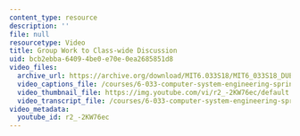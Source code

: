 ```yaml
---
content_type: resource
description: ''
file: null
resourcetype: Video
title: Group Work to Class-wide Discussion
uid: bcb2ebba-6409-4be0-e70e-0ea2685851d8
video_files:
  archive_url: https://archive.org/download/MIT6.033S18/MIT6_033S18_DUET_Lecture_300k.mp4
  video_captions_file: /courses/6-033-computer-system-engineering-spring-2018/395b4cf0661454258a2c190196ab16b5_r2_-2KW76ec.vtt
  video_thumbnail_file: https://img.youtube.com/vi/r2_-2KW76ec/default.jpg
  video_transcript_file: /courses/6-033-computer-system-engineering-spring-2018/f1426127ef615bae69e718be595fe67a_r2_-2KW76ec.pdf
video_metadata:
  youtube_id: r2_-2KW76ec
---
```

